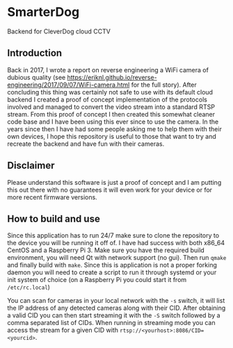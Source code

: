 # SmarterDog
Backend for CleverDog cloud CCTV

## Introduction

Back in 2017, I wrote a report on reverse engineering a WiFi camera of dubious quality (see https://eriknl.github.io/reverse-engineering/2017/09/07/WiFi-camera.html for the full story).
After concluding this thing was certainly not safe to use with its default cloud backend I created a proof of concept implementation of the protocols involved and managed to convert the video stream into a standard RTSP stream. From this proof of concept I then created this somewhat cleaner code base and I have been using this ever since to use the camera.
In the years since then I have had some people asking me to help them with their own devices, I hope this repository is useful to those that want to try and recreate the backend and have fun with their cameras.

## Disclaimer

Please understand this software is just a proof of concept and I am putting this out there with no guarantees it will even work for your device or for more recent firmware versions.

## How to build and use

Since this application has to run 24/7 make sure to clone the repository to the device you will be running it off of. I have had success with both x86_64 CentOS and a Raspberry Pi 3.
Make sure you have the required build environment, you will need Qt with network support (no gui). Then run `qmake` and finally build with `make`.
Since this is application is not a proper forking daemon you will need to create a script to run it through systemd or your init system of choice (on a Raspberry Pi you could start it from `/etc/rc.local`)

You can scan for cameras in your local network with the `-s` switch, it will list the IP address of any detected cameras along with their CID. After obtaining a valid CID you can then start streaming it with the `-S` switch followed by a comma separated list of CIDs.
When running in streaming mode you can access the stream for a given CID with `rtsp://<yourhost>:8086/CID=<yourcid>`.
